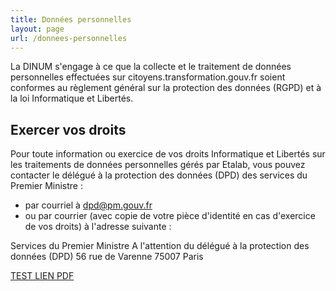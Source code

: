 ```yaml
---
title: Données personnelles
layout: page
url: /donnees-personnelles
---
```

La DINUM s'engage à ce que la collecte et le traitement de données personnelles effectuées sur citoyens.transformation.gouv.fr soient conformes au règlement général sur la protection des données (RGPD) et à la loi Informatique et Libertés.

## Exercer vos droits

Pour toute information ou exercice de vos droits Informatique et Libertés sur les traitements de données personnelles gérés par Etalab, vous pouvez contacter le délégué à la protection des données (DPD) des services du Premier Ministre : 

* par courriel à dpd@pm.gouv.fr
* ou par courrier (avec copie de votre pièce d'identité en cas d'exercice de vos droits) à l'adresse suivante : 

Services du Premier Ministre 
A l'attention du délégué à la protection des données (DPD)
56 rue de Varenne
75007 Paris

[TEST LIEN PDF](/img/document-sans-titre.pdf)